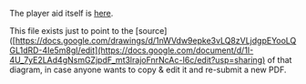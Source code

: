 The player aid itself is [here](tiles-player-aid.pdf).

This file exists just to point to the [source]([https://docs.google.com/drawings/d/1nWVdw9epke3vLQ8zVLjdgpEYooLQGL1dRD-4Ie5m8gI/edit](https://docs.google.com/document/d/1I-4U_7yE2LAd4gNsmGZjpdF_mt3lrajoFnrNcAc-I6c/edit?usp=sharing) of that diagram, in case anyone wants to copy & edit it and re-submit a new PDF.
